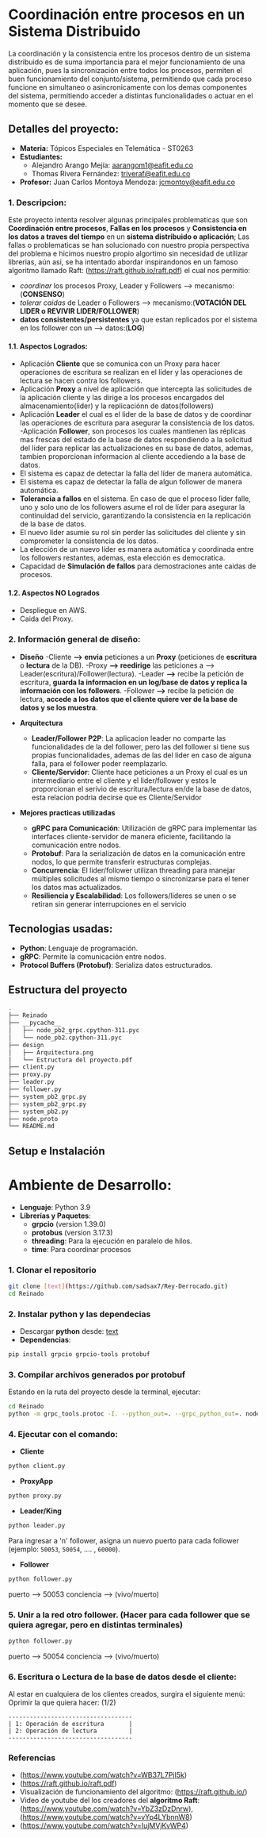 # Coordinación entre procesos en un Sistema Distribuido

La coordinación y la consistencia entre los procesos dentro de un sistema distribuido es de suma importancia para el mejor funcionamiento de una aplicación, pues la sincronización entre todos los procesos, permiten el buen funcionamiento del conjunto/sistema, permitiendo que cada proceso funcione en simultaneo o asincronicamente con los demas componentes del sistema, permitiendo acceder a distintas funcionalidades o actuar en el momento que se desee.

## Detalles del proyecto:

- **Materia:** Tópicos Especiales en Telemática - ST0263
- **Estudiantes:**
  - Alejandro Arango Mejía: aarangom1@eafit.edu.co
  - Thomas Rivera Fernández: triveraf@eafit.edu.co
- **Profesor:** Juan Carlos Montoya Mendoza: jcmontoy@eafit.edu.co

### 1. Descripcion:

Este proyecto intenta resolver algunas principales problematicas que son **Coordinación entre procesos**, **Fallas en los procesos** y **Consistencia en los datos a traves del tiempo** en un **sistema distribuido o aplicación**; Las fallas o problematicas se han solucionado con nuestro propia perspectiva del problema e hicimos nuestro propio algortimo sin necesidad de utilizar librerias, aún asi, se ha intentado abordar inspirandonos en un famoso algoritmo llamado Raft: (https://raft.github.io/raft.pdf) el cual nos permitio:
- *coordinar* los procesos Proxy, Leader y Followers --> mecanismo:(**CONSENSO**)
- *tolerar caidas* de Leader o Followers --> mecanismo:(**VOTACIÓN DEL LIDER o REVIVIR LIDER/FOLLOWER**)
- **datos consistentes/persistentes** ya que estan replicados por el sistema en los follower con un --> datos:(**LOG**)


#### 1.1. Aspectos Logrados:
  - Aplicación **Cliente** que se comunica con un Proxy para hacer operaciones de escritura se realizan en el lider y las operaciones de lectura se hacen contra los followers.
  -  Aplicación **Proxy** a nivel de aplicación que intercepta las solicitudes de la aplicación cliente y las dirige a los procesos encargados del almacenamiento(lider) y la replicaciónn de datos(followers)
  - Aplicación **Leader** el cual es el lider de la base de datos y de coordinar las operaciones de escritura para asegurar la consistencia de los datos.
  -Aplicación **Follower**, son procesos los cuales mantienen las réplicas mas frescas del estado de la base de datos respondiendo a la solicitud del lider para replicar las actualizaciones en su base de datos, ademas, tambien proporcionan informacion al cliente accediendo a la base de datos.
  - El sistema es capaz de detectar la falla del líder de manera automática.
  - El sistema es capaz de detectar la falla de algun follower de manera automática.
  - **Tolerancia a fallos** en el sistema. En caso de que el proceso ́líder falle, uno y solo uno de los followers asume el rol de líder para asegurar la continuidad del servicio, garantizando la consistencia en la replicación de la base de datos.
  - El nuevo líder asumie su rol sin perder las solicitudes del cliente y sin comprometer la consistencia de los datos.
  - La elección de un nuevo líder es manera automática y coordinada entre los followers restantes, ademas, esta elección es democratica.
  - Capacidad de **Simulación de fallos** para demostraciones ante caidas de procesos.

#### 1.2. Aspectos NO Logrados
  - Despliegue en AWS.
  - Caida del Proxy.

### 2. Información general de diseño:
  - **Diseño**
    -Cliente **--> envia** peticiones a un **Proxy** (peticiones de **escritura** o **lectura** de la DB).
    -Proxy **--> reedirige** las peticiones a --> Leader(escritura)/Follower(lectura).
    -Leader **-->** recibe la petición de escritura, **guarda la informacion en un log/base de datos y replica la información con los followers**.
    -Follower **-->** recibe la petición de lectura, **accede a los datos que el cliente quiere ver de la base de datos y se los muestra**.

  - **Arquitectura**
    - **Leader/Follower P2P**: La aplicacion leader no comparte las funcionalidades de la del follower, pero las del follower si tiene sus propias funcionalidades, ademas de las del lider en caso de alguna falla, para el follower poder reemplazarlo.
    - **Cliente/Servidor**: Cliente hace peticiones a un Proxy el cual es un intermediario entre el cliente y el lider/follower y estos le proporcionan el serivio de escritura/lectura en/de la base de datos, esta relacion podria decirse que es Cliente/Servidor

- **Mejores practicas utilizadas**
  - **gRPC para Comunicación**: Utilización de gRPC para implementar las interfaces cliente-servidor de manera eficiente, facilitando la comunicación entre nodos.
  - **Protobuf**: Para la serialización de datos en la comunicación entre nodos, lo que permite transferir estructuras complejas.
  - **Concurrencia**: El lider/follower utilizan threading para manejar múltiples solicitudes al mismo tiempo o sincronizarse para el tener los datos mas actualizados.
  - **Resiliencia y Escalabilidad**: Los followers/lideres se unen o se retiran sin generar interrupciones en el servicio


## Tecnologias usadas:

- **Python**: Lenguaje de programación.
- **gRPC**: Permite la comunicación entre nodos.
- **Protocol Buffers (Protobuf)**: Serializa datos estructurados.

## Estructura del proyecto

```bash
.
├── Reinado              
├── __pycache__                       
│   ├── node_pb2_grpc.cpython-311.pyc                
│   └── node_pb2.cpython-311.pyc                
├── design                       
│   ├── Arquitectura.png                
│   └── Estructura del proyecto.pdf               
├── client.py
├── proxy.py
├── leader.py
├── follower.py
├── system_pb2_grpc.py
├── system_pb2_grpc.py
├── system_pb2.py
├── node.proto
└── README.md                    
```

## Setup e Instalación
# Ambiente de Desarrollo:
  - **Lenguaje**: Python 3.9
  - **Librerías y Paquetes**:
    - **grpcio** (version 1.39.0)
    - **protobus** (version 3.17.3)
    - **threading**: Para la ejecución en paralelo de hilos.
    - **time**: Para coordinar procesos

### 1. Clonar el repositorio

```bash
git clone [text](https://github.com/sadsax7/Rey-Derrocado.git)
cd Reinado
```

### 2. Instalar python y las dependecias
- Descargar **python** desde: [text](https://www.python.org/downloads/)
- **Dependencias**:
```bash
pip install grpcio grpcio-tools protobuf
```

### 3. Compilar archivos generados por **protobuf**

Estando en la ruta del proyecto desde la terminal, ejecutar:

```bash
cd Reinado
python -m grpc_tools.protoc -I. --python_out=. --grpc_python_out=. node.proto
```

### 4. Ejecutar con el comando:

- **Cliente**
```bash
python client.py
```
- **ProxyApp**
```bash
python proxy.py
```
- **Leader/King**
```bash
python leader.py
```

Para ingresar a 'n' follower, asigna un nuevo puerto para cada follower (ejemplo: `50053`, `50054`, .... , `60000`).
- **Follower**
```bash
python follower.py
```
puerto --> 50053
conciencia --> (vivo/muerto)

### 5. Unir a la red otro follower. (Hacer para cada follower que se quiera agregar, pero en distintas terminales)

```bash
python follower.py
```
puerto --> 50054
conciencia --> (vivo/muerto)


### 6. Escritura o Lectura de la base de datos desde el cliente:

Al estar en cualquiera de los clientes creados, surgira el siguiente menú:
Oprimir la que quiera hacer: (1/2)
```
-----------------------------------
| 1: Operación de escritura       |
| 2: Operación de lectura         |
-----------------------------------
```

### Referencias
- (https://www.youtube.com/watch?v=WB37L7PjI5k)
- (https://raft.github.io/raft.pdf)
- Visualización de funcionamiento del algoritmo: (https://raft.github.io/)
- Video de youtube del los creadores del **algoritmo Raft**: (https://www.youtube.com/watch?v=YbZ3zDzDnrw), (https://www.youtube.com/watch?v=vYp4LYbnnW8)
- (https://www.youtube.com/watch?v=IujMVjKvWP4)


